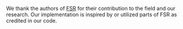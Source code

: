 We thank the authors of [FSR](https://github.com/wkim97/FSR) for their contribution to the field and our research. Our implementation is inspired by or utilized parts of FSR as credited in our code.
